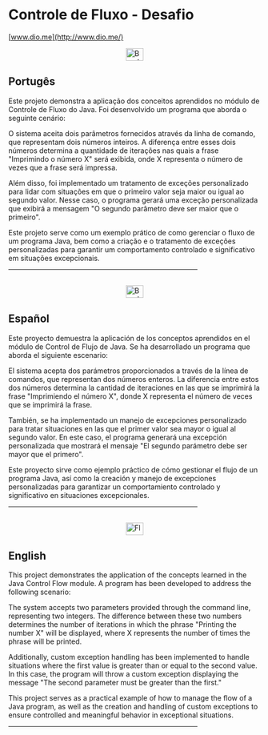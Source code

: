# Controle de Fluxo - Desafio
[www.dio.me](http://www.dio.me/)
<!-- <br>
<br>
<hr color="grey" size=".5" width="75%" align="center">
<br> -->

<div style="display:flex;justify-content:center;aling-items:center;flex-direction:row;matgin-left:50px">
    <img src="https://logodownload.org/wp-content/uploads/2022/05/brazil-flag-bandeira-1.png" alt="Bandeira do Brasil" width="35" height="25">
</div> 

## Portugês

Este projeto demonstra a aplicação dos conceitos aprendidos no módulo de Controle de Fluxo do Java. Foi desenvolvido um programa que aborda o seguinte cenário:

O sistema aceita dois parâmetros fornecidos através da linha de comando, que representam dois números inteiros. A diferença entre esses dois números determina a quantidade de iterações nas quais a frase "Imprimindo o número X" será exibida, onde X representa o número de vezes que a frase será impressa.

Além disso, foi implementado um tratamento de exceções personalizado para lidar com situações em que o primeiro valor seja maior ou igual ao segundo valor. Nesse caso, o programa gerará uma exceção personalizada que exibirá a mensagem "O segundo parâmetro deve ser maior que o primeiro".

Este projeto serve como um exemplo prático de como gerenciar o fluxo de um programa Java, bem como a criação e o tratamento de exceções personalizadas para garantir um comportamento controlado e significativo em situações excepcionais.

<hr color="grey" size="1" width="75%" align="center">
<br>

<div style="display:flex;justify-content:center;aling-items:center;flex-direction:row;matgin-left:50px">
    <img src="https://i.pinimg.com/originals/40/b5/15/40b515ae06d9f51a35087bb2cf974245.png" alt="Bandera de España" width="35" height="25">
</div>

## Español

Este proyecto demuestra la aplicación de los conceptos aprendidos en el módulo de Control de Flujo de Java. Se ha desarrollado un programa que aborda el siguiente escenario:

El sistema acepta dos parámetros proporcionados a través de la línea de comandos, que representan dos números enteros. La diferencia entre estos dos números determina la cantidad de iteraciones en las que se imprimirá la frase "Imprimiendo el número X", donde X representa el número de veces que se imprimirá la frase.

También, se ha implementado un manejo de excepciones personalizado para tratar situaciones en las que el primer valor sea mayor o igual al segundo valor. En este caso, el programa generará una excepción personalizada que mostrará el mensaje "El segundo parámetro debe ser mayor que el primero".

Este proyecto sirve como ejemplo práctico de cómo gestionar el flujo de un programa Java, así como la creación y manejo de excepciones personalizadas para garantizar un comportamiento controlado y significativo en situaciones excepcionales.

<hr color="grey" size="1" width="75%" align="center">
<br>

<div style="display:flex;justify-content:center;aling-items:center;flex-direction:row;matgin-left:50px">
    <img src="https://upload.wikimedia.org/wikipedia/commons/thumb/a/a4/Flag_of_the_United_States.svg/2560px-Flag_of_the_United_States.svg.png" alt="Flag oof EE.UU" width="35" height="25">
</div>

## English

This project demonstrates the application of the concepts learned in the Java Control Flow module. A program has been developed to address the following scenario:

The system accepts two parameters provided through the command line, representing two integers. The difference between these two numbers determines the number of iterations in which the phrase "Printing the number X" will be displayed, where X represents the number of times the phrase will be printed.

Additionally, custom exception handling has been implemented to handle situations where the first value is greater than or equal to the second value. In this case, the program will throw a custom exception displaying the message "The second parameter must be greater than the first."

This project serves as a practical example of how to manage the flow of a Java program, as well as the creation and handling of custom exceptions to ensure controlled and meaningful behavior in exceptional situations.
<hr color="grey" size="1" width="75%" align="center">
<br>
